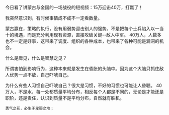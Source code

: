 今日看了讲蒙古与金国的一场战役的短视频：15万迎击40万，打赢了！

我突然意识到，有时候事情成不成不一定看数量。

蒙古赢在，策略的执行，没有用弱势迎击别人的强势。不是把每个士兵陷入以一当十的境遇，而是充分利用现有资源，直接攻破关键--敌人中军。
40万人，人数多也不一定是好事，这带来了调度、组织的各种成本，也带来了各种可能是漏洞的机会。

什么是庸见，什么是智慧之见？

所谓害怕到影响行为，这种本来就是发生在昏胀的头脑中。因为这个大脑只抓住敌人优势一点不放，自己吓唬自己。

为什么有些人习惯自己吓唬自己？很大是习惯，不好的习惯也可能让人昏聩。
40万人，不是水，每一处都质量平均分布，相反每个人都是不同的，无论是才能还是职阶，还是责任，认识到质量不是平均分布，自然就有胜机。

```shell
勇气之花，必生于卑弱之地；
```

